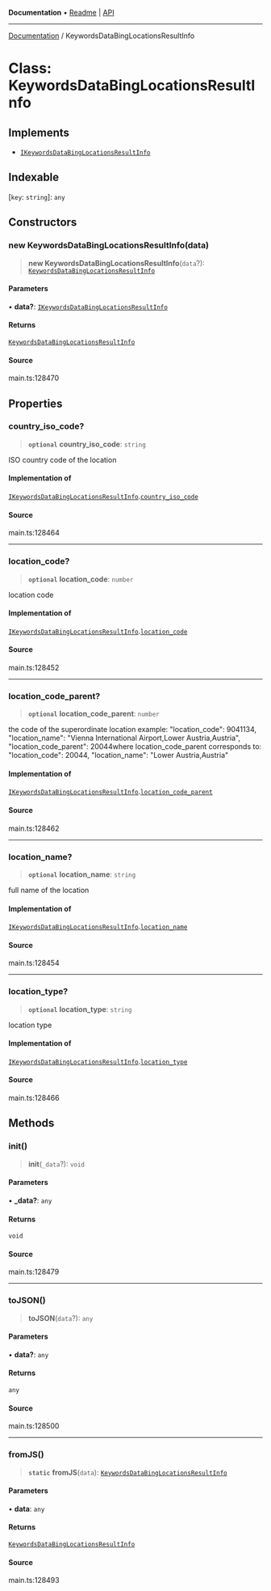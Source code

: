 **Documentation** • [Readme](../README.md) \| [API](../globals.md)

***

[Documentation](../README.md) / KeywordsDataBingLocationsResultInfo

# Class: KeywordsDataBingLocationsResultInfo

## Implements

- [`IKeywordsDataBingLocationsResultInfo`](../interfaces/IKeywordsDataBingLocationsResultInfo.md)

## Indexable

 \[`key`: `string`\]: `any`

## Constructors

### new KeywordsDataBingLocationsResultInfo(data)

> **new KeywordsDataBingLocationsResultInfo**(`data`?): [`KeywordsDataBingLocationsResultInfo`](KeywordsDataBingLocationsResultInfo.md)

#### Parameters

• **data?**: [`IKeywordsDataBingLocationsResultInfo`](../interfaces/IKeywordsDataBingLocationsResultInfo.md)

#### Returns

[`KeywordsDataBingLocationsResultInfo`](KeywordsDataBingLocationsResultInfo.md)

#### Source

main.ts:128470

## Properties

### country\_iso\_code?

> **`optional`** **country\_iso\_code**: `string`

ISO country code of the location

#### Implementation of

[`IKeywordsDataBingLocationsResultInfo`](../interfaces/IKeywordsDataBingLocationsResultInfo.md).[`country_iso_code`](../interfaces/IKeywordsDataBingLocationsResultInfo.md#country_iso_code)

#### Source

main.ts:128464

***

### location\_code?

> **`optional`** **location\_code**: `number`

location code

#### Implementation of

[`IKeywordsDataBingLocationsResultInfo`](../interfaces/IKeywordsDataBingLocationsResultInfo.md).[`location_code`](../interfaces/IKeywordsDataBingLocationsResultInfo.md#location_code)

#### Source

main.ts:128452

***

### location\_code\_parent?

> **`optional`** **location\_code\_parent**: `number`

the code of the superordinate location
example:
"location_code": 9041134,
"location_name": "Vienna International Airport,Lower Austria,Austria",
"location_code_parent": 20044where location_code_parent corresponds to:
"location_code": 20044,
"location_name": "Lower Austria,Austria"

#### Implementation of

[`IKeywordsDataBingLocationsResultInfo`](../interfaces/IKeywordsDataBingLocationsResultInfo.md).[`location_code_parent`](../interfaces/IKeywordsDataBingLocationsResultInfo.md#location_code_parent)

#### Source

main.ts:128462

***

### location\_name?

> **`optional`** **location\_name**: `string`

full name of the location

#### Implementation of

[`IKeywordsDataBingLocationsResultInfo`](../interfaces/IKeywordsDataBingLocationsResultInfo.md).[`location_name`](../interfaces/IKeywordsDataBingLocationsResultInfo.md#location_name)

#### Source

main.ts:128454

***

### location\_type?

> **`optional`** **location\_type**: `string`

location type

#### Implementation of

[`IKeywordsDataBingLocationsResultInfo`](../interfaces/IKeywordsDataBingLocationsResultInfo.md).[`location_type`](../interfaces/IKeywordsDataBingLocationsResultInfo.md#location_type)

#### Source

main.ts:128466

## Methods

### init()

> **init**(`_data`?): `void`

#### Parameters

• **\_data?**: `any`

#### Returns

`void`

#### Source

main.ts:128479

***

### toJSON()

> **toJSON**(`data`?): `any`

#### Parameters

• **data?**: `any`

#### Returns

`any`

#### Source

main.ts:128500

***

### fromJS()

> **`static`** **fromJS**(`data`): [`KeywordsDataBingLocationsResultInfo`](KeywordsDataBingLocationsResultInfo.md)

#### Parameters

• **data**: `any`

#### Returns

[`KeywordsDataBingLocationsResultInfo`](KeywordsDataBingLocationsResultInfo.md)

#### Source

main.ts:128493
